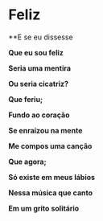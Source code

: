 # Feliz
**E se eu dissesse

**Que eu sou feliz**

**Seria uma mentira**

**Ou seria cicatriz?**

**Que feriu;**

**Fundo ao coração**

**Se enraizou na mente**

**Me compos uma canção**

**Que agora;**

**Só existe em meus lábios**

**Nessa música que canto**

**Em um grito solitário**